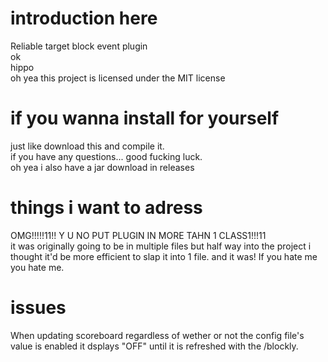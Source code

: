 # introduction here
Reliable target block event plugin <br />
ok <br />
hippo <br />
oh yea this project is licensed under the MIT license
# if you wanna install for yourself
just like download this and compile it. <br />
if you have any questions... good fucking luck. <br />
oh yea i also have a jar download in releases
# things i want to adress
OMG!!!!!11!! Y U NO PUT PLUGIN IN MORE TAHN 1 CLASS1!!!11 <br />
it was originally going to be in multiple files but half way into the project i thought it'd be more efficient to slap it into 1 file. and it was! If you hate me you hate me.
# issues
When updating scoreboard regardless of wether or not the config file's value is enabled it dsplays "OFF" until it is refreshed with the /blockly.
